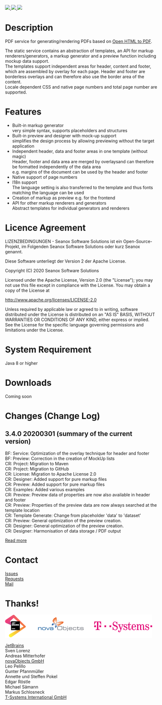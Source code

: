 <p>
  <a href="https://github.com/seanox/pdf-service/pulls">
    <img src="https://img.shields.io/badge/development-active-green?style=for-the-badge">
  </a>
  <a href="https://github.com/seanox/pdf-service/issues">
    <img src="https://img.shields.io/badge/maintenance-active-green?style=for-the-badge">
  </a>
  <a href="http://seanox.de/contact">
    <img src="https://img.shields.io/badge/support-active-green?style=for-the-badge">
  </a>
</p>

# Description
PDF service for generating/rendering PDFs based on
[Open HTML to PDF](https://github.com/danfickle/openhtmltopdf).

The static service contains an abstraction of templates, an API for markup
renderers/generators, a markup generator and a preview function including mockup
data support.  
The templates support independent areas for header, content and footer, which
are assembled by overlay for each page. Header and footer are borderless
overlays and can therefore also use the border area of the content.  
Locale dependent CSS and native page numbers and total page number are
supported.


# Features
- Built-in markup generator   
very simple syntax, supports placeholders and structures
- Built-in preview and designer with mock-up support  
simplifies the design process by allowing previewing without the target application  
- Independent header, data and footer areas in one template (without magic)  
Header, footer and data area are merged by overlaysand can therefore be formatted independently of the data area  
e.g. margins of the document can be used by the header and footer
- Native support of page numbers
- I18n support  
The language setting is also transferred to the template and thus fonts matching the language can be used
- Creation of markup as preview e.g. for the frontend
- API for other markup renderers and generators  
Abstract templates for individual generators and renderers


# Licence Agreement
LIZENZBEDINGUNGEN - Seanox Software Solutions ist ein Open-Source-Projekt, im
Folgenden Seanox Software Solutions oder kurz Seanox genannt.
 
Diese Software unterliegt der Version 2 der Apache License.

Copyright (C) 2020 Seanox Software Solutions

Licensed under the Apache License, Version 2.0 (the "License"); you may not use
this file except in compliance with the License. You may obtain a copy of the
License at

http://www.apache.org/licenses/LICENSE-2.0

Unless required by applicable law or agreed to in writing, software distributed
under the License is distributed on an "AS IS" BASIS, WITHOUT WARRANTIES OR
CONDITIONS OF ANY KIND, either express or implied. See the License for the
specific language governing permissions and limitations under the License.


# System Requirement
Java 8 or higher


# Downloads
Coming soon


# Changes (Change Log)
## 3.4.0 20200301 (summary of the current version)  
BF: Service: Optimization of the overlay technique for header and footer  
BF: Preview: Correction in the creation of MockUp lists  
CR: Project: Migration to Maven  
CR: Project: Migration to GitHub  
CR: License: Migration to Apache License 2.0  
CR: Designer: Added support for pure markup files  
CR: Preview: Added support for pure markup files  
CR: Examples: Added various examples  
CR: Preview: Preview data of properties are now also available in header and footer  
CR: Preview: Properties of the preview data are now always searched at the template location  
CR: Template Generate: Change from placeholder 'data' to 'dataset'  
CR: Preview: General optimization of the preview creation.  
CR: Designer: General optimization of the preview creation.  
CR: Designer: Harmonisation of data storage / PDF output  

[Read more](https://raw.githubusercontent.com/seanox/pdf-service/master/CHANGES)


# Contact
[Issues](https://github.com/seanox/aspect-js-tutorial/issues)  
[Requests](https://github.com/seanox/aspect-js-tutorial/pulls)  
[Mail](http://seanox.de/contact)  


# Thanks!
<img src="https://raw.githubusercontent.com/seanox/seanox/master/sources/resources/images/thanks.png">

[JetBrains](https://www.jetbrains.com/?from=seanox)  
Sven Lorenz  
Andreas Mitterhofer  
[novaObjects GmbH](https://www.novaobjects.de)  
Leo Pelillo  
Gunter Pfannm&uuml;ller  
Annette und Steffen Pokel  
Edgar R&ouml;stle  
Michael S&auml;mann  
Markus Schlosneck  
[T-Systems International GmbH](https://www.t-systems.com)
